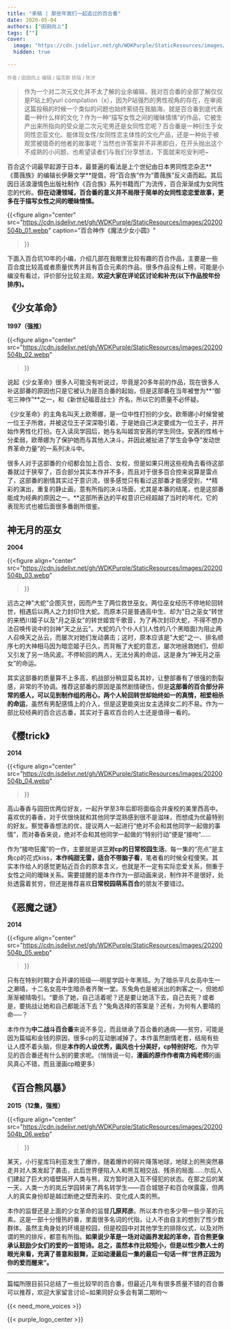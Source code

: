 ```yaml
---
title: "来稿 | 那些年我们一起追过的百合番"
date: 2020-05-04
authors: ["田田向上"]
tags: [""]
cover:
  image: "https://cdn.jsdelivr.net/gh/WDKPurple/StaticResources/images/20200504b_01.webp"
  hidden: true

---
```


<!-- NOTE: 为保持与另一篇 2020-09-26 的一致性，文章链接采用了 "les animation" 的文字，但考虑到语境，"yuri anime" 或许更为合适。 -->

<span></span>
<div style='font-size: 0.8em; color: #888;'>
作者 / 田田向上  
编辑 / 福克斯  
排版 / 陈汐
</div>

> 作为一个对二次元文化并不太了解的业余编辑，我对百合番的全部了解仅仅是P站上的yuri compilation（x），因为P站强烈的男性视角的存在，在审阅这篇投稿的时候一个类似的问题也始终萦绕在我脑海，就是百合番到底代表着一种什么样的文化？作为一种“描写女性之间的暧昧情愫”的作品，它被生产出来所指向的受众是二次元宅男还是女同性恋呢？百合番是一种衍生于女同性恋亚文化、能体现女性/女同性恋主体性的文化产品，还是一种处于被观赏被猎奇的他者的故事呢？当然也许答案并不非黑即白，在开头抛出这个不成熟的小问题，也希望读者们与我们分享想法，下面就来吃安利吧~

百合这个词最早起源于日本，最普遍的看法是上个世纪由日本男同性恋杂志**《蔷薇族》的编辑长伊藤文学**提倡，将“百合族”作为“蔷薇族”反义语而起。其后因日活浪漫情色出版社制作《百合族》系列书籍而广为流传，百合渐渐成为女同性恋的代称。**但在动漫领域，百合番的意义并不局限于简单的女同性恋恋爱故事，更多在于描写女性之间的暧昧情愫。**

{{<figure
align="center"
src="https://cdn.jsdelivr.net/gh/WDKPurple/StaticResources/images/20200504b_01.webp"
caption="百合神作《魔法少女小圆》"
>}}

下面入百合坑10年的小编，介绍几部在我眼里比较有趣的百合作品，主要是一些百合度比较高或者质量优秀并且有百合元素的作品，很多作品没有上榜，可能是小编没有看过，评价部分比较主观，**欢迎大家在评论区讨论和补充(以下作品按年份排序)。**

## 《少女革命》
**1997（强推）**

{{<figure
align="center"
src="https://cdn.jsdelivr.net/gh/WDKPurple/StaticResources/images/20200504b_02.webp"
>}}

说起《少女革命》很多人可能没有听说过，毕竟是20多年前的作品，现在很多人补这部番的原因也只是它被认为是百合番的起始，但是这部番在当年被誉为**“御宅三神作”**之一，和《新世纪福音战士》齐名，所以它的质量不必怀疑。

《少女革命》的主角名叫天上欧蒂娜，是一位中性打扮的少女。欧蒂娜小时候曾被一位王子所救，并被这位王子深深吸引着，于是她自己决定要成为一位王子，并开始作男性化打扮。在入读凤学园后，她与名叫姬宫安茜的学生同住。安茜的性格十分柔弱，欧蒂娜为了保护她而与其他人决斗，并因此被扯进了学生会争夺“发动世界革命力量”的一系列决斗中。

很多人对于这部番的介绍都会加上百合、女权，但是如果只用这些视角去看待这部番就过于狭窄了，百合部分其实本作并不多，而且对于很多百合控来说算是雷点了，这部番的剧情其实过于意识流，很多感觉只有看过这部番才能感受到，**精彩的演出，重复的静止画，意有所指的决斗场面，尤其是本番的结尾，也是这部番能成为经典的原因之一。**这部所表达的平权意识已经超越了当时的年代，它的表现形式也被后面很多番剧所借鉴。

## 神无月的巫女
**2004**

{{<figure
align="center"
src="https://cdn.jsdelivr.net/gh/WDKPurple/StaticResources/images/20200504b_03.webp"
>}}

远古之神"大蛇"企图灭世，因而产生了两位救世巫女。两位巫女经历不停地轮回转世，相遇后以两人之力封印住大蛇。而原本只是普通高中生、却为"日之巫女“转世的来栖川姬子以及"月之巫女"的转世姬宫千歌音，为了再次封印大蛇，不得不想办法召唤传说中的剑神"天之丛云"。大蛇的八个仆人们(人性的八个黑暗面)为阻止两人召唤天之丛云，而屡次对她们发动袭击；这时，原本应该是"大蛇"之一、排名顺序七的大神相马因为暗恋姬子已久，而背叛了大蛇的意志，屡次地拯救她们，但却又引发了另一场风波。不停轮回的两人，无法分离的命运，这是身为“神无月之巫女”的命运。

其实这部番的质量算不上多高，机战部分稍显莫名其妙，让整部番有了很强的割裂感，非常的不协调。推荐这部番的原因是虽然剧情硬伤，但是**这部番的百合部分非常的感人，可以见到制作组的用心，两个人轮回转世却始终如一的真情，相爱相杀的命运**，虽然有男配感情上的介入，但是这更能突出女主选择女二的不易。作为一部比较经典的百合远古番，其实对于喜欢百合的人士还是值得一看的。

## 《樱trick》
**2014**

{{<figure
align="center"
src="https://cdn.jsdelivr.net/gh/WDKPurple/StaticResources/images/20200504b_04.webp"
>}}

高山春香与园田优两位好友，一起升学至3年后即将面临合并废校的美里西高中。喜欢优的春香，对于优很快就和其他同学混熟感到很不是滋味，而想成为优最特别的好友。察觉春香想法的优，提议两人一起进行“绝对不会和其他同学一起做的事情”，而对春香来说，绝对不会和其他同学一起做的“特别行动”便是“接吻”……

作为“接吻狂魔”的一作，主要就是讲**三对cp的日常校园生活**，每一集的“亮点”是主角cp的花式kiss，**本作纯甜无雷，适合不带脑子看**，笔者看的时候全程傻笑。其实本作给人的感觉更贴近百合的原本含义，也就是不一定有实际恋爱关系，侧重于女性之间的暧昧关系。需要提醒的是本作作为一部动画来说，制作并不是很好，处处透露着贫穷，但还是推荐喜欢**日常校园萌系百合**的朋友不要错过。

## 《恶魔之谜》
**2014**

{{<figure
align="center"
src="https://cdn.jsdelivr.net/gh/WDKPurple/StaticResources/images/20200504b_05.webp"
>}}

只有在特别时期才会开课的班级──明星学园十年黑班。为了暗杀平凡女高中生一之濑晴，十二名女高中生暗杀者齐聚一堂。东兔角也是被派出的刺客之一，但她却渐渐被晴吸引。“要杀了她，自己活着呢？还是要让她活下去，自己去死？或者是，要挑战让她和自己都能活下去？”兔角选择的答案是？还有，为何有人要晴的命──？  

本作作为**中二战斗百合番**来说不多见，而且继承了百合番的通病——贫穷，可能是因为篇幅和金钱的原因，很多cp的互动删减掉了。本作虽然剧情老套，结局有些让人摸不着头脑，但是**本作的人设优秀，画风也十分美好，cp特别好吃**，作为罕见的百合番还有什么别的要求呢。（悄悄说一句，**漫画的原作作者南方纯老师**的画风真心不错，而且漫画cp粮更多）

## 《百合熊风暴》
**2015（12集，强推）**

{{<figure
align="center"
src="https://cdn.jsdelivr.net/gh/WDKPurple/StaticResources/images/20200504b_06.webp"
>}}

某天，小行星库玛利亚发生了爆炸，随着爆炸的碎片降落地球，地球上的熊突然暴走并对人类发起了袭击，此后世界便陷入人和熊互相交战、残杀的局面……尔后人们建起了巨大的墙壁隔开人类与熊，双方暂时进入互不侵犯的状态。在那之后的某一天，人类一方的岚丘学园转来了两名转学生——百合城银子和百合咲露露，但两人的真实身份却是越过断绝之壁而来的、变化成人类的熊。 

本作的监督还是上面的少女革命的监督**几原邦彦**。所以本作也多少带一些少革的元素。这是一部十分慢热的番，里面很多名词的代指，让人不由自主的想到了性少数群体。虽然主角身处的环境是校园，但是校园中对其他学生的排除仪式，以及对所谓的熊的排斥，都意有所指。**如果说少革是一场对动画界发起的革命，百合熊更像承认鼓励少女们的爱的一首短诗。**总之，虽然本作比较短小，但是以性少数人士的眼光来看，充满了善意和鼓舞，正如动漫最后一集的最后一句话一样**“世界正因为你的爱而醒来”。**

---

篇幅所限目前只总结了一些比较早的百合番，但最近几年有很多质量不错的百合番可以推荐，欢迎大家留言讨论~如果同好众多会有第二期哟～

{{< need_more_voices >}}

{{< purple_logo_center >}}

